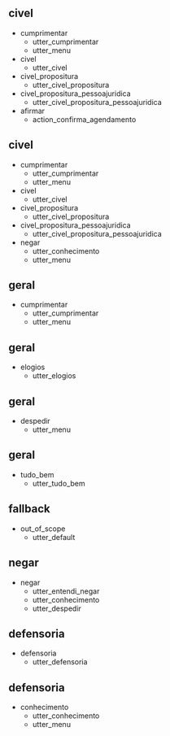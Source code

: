 ## civel
* cumprimentar
    - utter_cumprimentar
    - utter_menu
* civel
    - utter_civel
* civel_propositura
    - utter_civel_propositura
* civel_propositura_pessoajuridica
    - utter_civel_propositura_pessoajuridica
* afirmar
    - action_confirma_agendamento

## civel
* cumprimentar
    - utter_cumprimentar
    - utter_menu
* civel
    - utter_civel
* civel_propositura
    - utter_civel_propositura
* civel_propositura_pessoajuridica
    - utter_civel_propositura_pessoajuridica
* negar 
    - utter_conhecimento
    - utter_menu

## geral
* cumprimentar
    - utter_cumprimentar
    - utter_menu

## geral
* elogios
    - utter_elogios

## geral
* despedir
    - utter_menu

## geral
* tudo_bem
    - utter_tudo_bem

## fallback
* out_of_scope
    - utter_default

## negar
* negar
    - utter_entendi_negar
    - utter_conhecimento
    - utter_despedir

## defensoria
* defensoria
    - utter_defensoria

## defensoria
* conhecimento
    - utter_conhecimento
    - utter_menu
